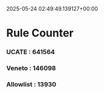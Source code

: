 2025-05-24 02:49:49.139127+00:00
# Rule Counter 
 ### UCATE : 641564

 ### Veneto : 146098

 ### Allowlist : 13930